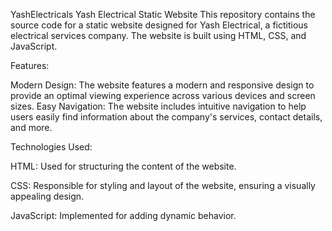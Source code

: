 YashElectricals
Yash Electrical Static Website This repository contains the source code for a static website designed for Yash Electrical, a fictitious electrical services company. The website is built using HTML, CSS, and JavaScript.

Features:

Modern Design: The website features a modern and responsive design to provide an optimal viewing experience across various devices and screen sizes. Easy Navigation: The website includes intuitive navigation to help users easily find information about the company's services, contact details, and more.

Technologies Used:

HTML: Used for structuring the content of the website.

CSS: Responsible for styling and layout of the website, ensuring a visually appealing design.

JavaScript: Implemented for adding dynamic behavior.
